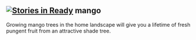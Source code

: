 [![Stories in Ready](https://badge.waffle.io/iofun/mango.png?label=ready&title=Ready)](https://waffle.io/iofun/mango)
mango
-----

Growing mango trees in the home landscape will give you a lifetime of fresh pungent fruit from an attractive shade tree.